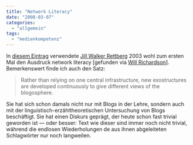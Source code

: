 ```yaml
---
title: "Network Literacy"
date: "2008-03-07"
categories: 
  - "allgemein"
tags: 
  - "medienkompetenz"
---
```


In [diesem Eintrag](http://jilltxt.net/?p=541#more-541 "jill/txt » talk at brown") verwendete [Jill Walker Rettberg](http://huminf.uib.no/?page_id=4 "Humanistisk informatikk: Studies in Digital Culture at the University of Bergen » Jill Walker Rettberg") 2003 wohl zum ersten Mal den Ausdruck network literacy \[gefunden via [Will Richardson](http://weblogg-ed.com/2006/the-learner-as-network/ "Weblogg-ed » The Learner as Network")\]. Bemerkenswert finde ich auch den Satz:

> Rather than relying on one central infrastructure, new exostructures are developed continuously to give different views of the blogosphere.

Sie hat sich schon damals nicht nur mit Blogs in der Lehre, sondern auch mit der linguistisch-erzähltheoretischen Untersuchung von Blogs beschäftigt. Sie hat einen Diskurs geprägt, der heute schon fast trivial geworden ist — oder besser: Text wie dieser sind immer noch nicht trivial, während die endlosen Wiederholungen de aus ihnen abgeleiteten Schlagwörter nur noch langweilen.
